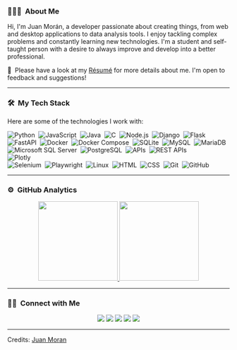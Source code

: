 
### 👨🏻‍💻 &nbsp;About Me

 Hi, I'm Juan Morán, a developer passionate about creating things, from web and desktop applications to data analysis tools. I enjoy tackling complex problems and constantly learning new technologies. I'm a student and self-taught person with a desire to always improve and develop into a better professional.


📄 &nbsp;Please have a look at my [Résumé](https://www.adityavsingh.com/resume.html) for more details about me. I'm open to feedback and suggestions!

-----
### 🛠 &nbsp;My Tech Stack

Here are some of the technologies I work with:

![Python](https://img.shields.io/badge/-Python-05122A?style=flat&logo=python)&nbsp;
![JavaScript](https://img.shields.io/badge/-JavaScript-05122A?style=flat&logo=javascript)&nbsp;
![Java](https://img.shields.io/badge/-Java-05122A?style=flat&logo=Java&logoColor=FFA518)&nbsp;
![C](https://img.shields.io/badge/-C-05122A?style=flat&logo=C&logoColor=A8B9CC)&nbsp;
![Node.js](https://img.shields.io/badge/-Node.js-05122A?style=flat&logo=node.js)&nbsp;
![Django](https://img.shields.io/badge/-Django-05122A?style=flat&logo=django&logoColor=092E20)&nbsp;
![Flask](https://img.shields.io/badge/-Flask-05122A?style=flat&logo=flask)&nbsp;
![FastAPI](https://img.shields.io/badge/-FastAPI-05122A?style=flat&logo=fastapi&logoColor=009688)&nbsp;
![Docker](https://img.shields.io/badge/-Docker-05122A?style=flat&logo=docker)&nbsp;
![Docker Compose](https://img.shields.io/badge/-Docker%20Compose-05122A?style=flat&logo=docker&logoColor=2496ED)&nbsp;
![SQLite](https://img.shields.io/badge/-SQLite-05122A?style=flat&logo=sqlite&logoColor=003B57)&nbsp;
![MySQL](https://img.shields.io/badge/-MySQL-05122A?style=flat&logo=mysql&logoColor=4479A1)&nbsp;
![MariaDB](https://img.shields.io/badge/-MariaDB-05122A?style=flat&logo=mariadb&logoColor=003545)&nbsp;
![Microsoft SQL Server](https://img.shields.io/badge/-SQL%20Server-05122A?style=flat&logo=microsoft-sql-server&logoColor=CC2927)&nbsp;
![PostgreSQL](https://img.shields.io/badge/-PostgreSQL-05122A?style=flat&logo=postgresql&logoColor=336791)&nbsp;
![APIs](https://img.shields.io/badge/-APIs-05122A?style=flat&logo=postman&logoColor=FF6C37)&nbsp;
![REST APIs](https://img.shields.io/badge/-REST%20APIs-05122A?style=flat&logo=rest&logoColor=000000)\
![Plotly](https://img.shields.io/badge/-Plotly-05122A?style=flat&logo=plotly&logoColor=238CFF)\
![Selenium](https://img.shields.io/badge/-Selenium-05122A?style=flat&logo=selenium)&nbsp;
![Playwright](https://img.shields.io/badge/-Playwright-05122A?style=flat&logo=playwright)&nbsp;
![Linux](https://img.shields.io/badge/-Linux-05122A?style=flat&logo=linux&logoColor=FCC624)&nbsp;
![HTML](https://img.shields.io/badge/-HTML-05122A?style=flat&logo=HTML5)&nbsp;
![CSS](https://img.shields.io/badge/-CSS-05122A?style=flat&logo=CSS3&logoColor=1572B6)&nbsp;
![Git](https://img.shields.io/badge/-Git-05122A?style=flat&logo=git)&nbsp;
![GitHub](https://img.shields.io/badge/-GitHub-05122A?style=flat&logo=github)&nbsp;

-----
### ⚙️ &nbsp;GitHub Analytics

<p align="center">
<a href="https://github.com/AVS1508">
  <img height="180em" src="https://github-readme-stats-eight-theta.vercel.app/api?username=JuanMoran12&show_icons=true&theme=algolia&include_all_commits=true&count_private=true"/>

  <img height="180em" src="https://github-readme-stats-eight-theta.vercel.app/api/top-langs/?username=JuanMoran12&layout=compact&langs_count=8&theme=algolia"/>
</a>
</p>

-----
### 🤝🏻 &nbsp;Connect with Me

<p align="center">
<a href="mailto:avsingh@umass.edu"><img src="https://img.shields.io/badge/-avsingh@umass.edu-D14836?style=flat&logo=Gmail&logoColor=white"/></a>
<a href="https://instagram.com/adityavs_"><img src="https://img.shields.io/badge/-@adityavs__-E4405F?style=flat&logo=Instagram&logoColor=white"/></a>
<a href="https://facebook.com/AVS1508"><img src="https://img.shields.io/badge/-@AVS1508-1877F2?style=flat&logo=Facebook&logoColor=white"/></a>
<a href="https://www.pinterest.ca/AVS1508"><img src="https://img.shields.io/badge/-@AVS1508-BD081C?style=flat&logo=Pinterest&logoColor=white"/></a>
<a href="https://www.behance.net/AVS1508"><img src="https://img.shields.io/badge/-@AVS1508-1769FF?style=flat&logo=Behance&logoColor=white"/></a>
</p>

-----
Credits: [Juan Moran](https://github.com/JuanMoran12)
